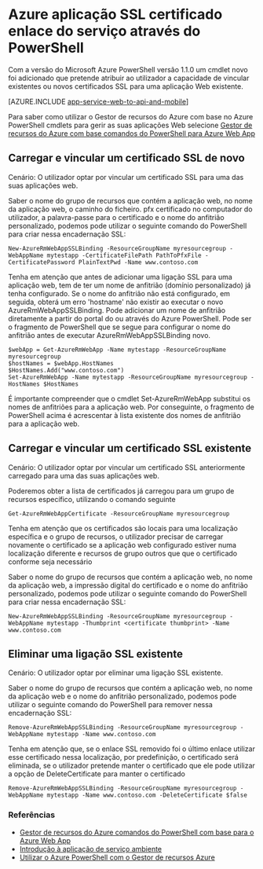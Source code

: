 <properties
    pageTitle="Encadernação de certificados SSL através do PowerShell"
    description="Saiba como vincular certificados SSL para a sua aplicação web através do PowerShell."
    services="app-service\web"
    documentationCenter=""
    authors="ahmedelnably"
    manager="stefsch"
    editor=""/>

<tags
    ms.service="app-service-web"
    ms.workload="web"
    ms.tgt_pltfrm="na"
    ms.devlang="na"
    ms.topic="article"
    ms.date="01/13/2016"
    ms.author="ahmedelnably"/>

# <a name="azure-app-service-ssl-certificate-binding-using-powershell"></a>Azure aplicação SSL certificado enlace do serviço através do PowerShell #

Com a versão do Microsoft Azure PowerShell versão 1.1.0 um cmdlet novo foi adicionado que pretende atribuir ao utilizador a capacidade de vincular existentes ou novos certificados SSL para uma aplicação Web existente.

[AZURE.INCLUDE [app-service-web-to-api-and-mobile](../../includes/app-service-web-to-api-and-mobile.md)] 

Para saber como utilizar o Gestor de recursos do Azure com base no Azure PowerShell cmdlets para gerir as suas aplicações Web selecione [Gestor de recursos do Azure com base comandos do PowerShell para Azure Web App](app-service-web-app-azure-resource-manager-powershell.md)

## <a name="uploading-and-binding-a-new-ssl-certificate"></a>Carregar e vincular um certificado SSL de novo ##

Cenário: O utilizador optar por vincular um certificado SSL para uma das suas aplicações web.

Saber o nome do grupo de recursos que contém a aplicação web, no nome da aplicação web, o caminho do ficheiro. pfx certificado no computador do utilizador, a palavra-passe para o certificado e o nome do anfitrião personalizado, podemos pode utilizar o seguinte comando do PowerShell para criar nessa encadernação SSL:

    New-AzureRmWebAppSSLBinding -ResourceGroupName myresourcegroup -WebAppName mytestapp -CertificateFilePath PathToPfxFile -CertificatePassword PlainTextPwd -Name www.contoso.com

Tenha em atenção que antes de adicionar uma ligação SSL para uma aplicação web, tem de ter um nome de anfitrião (domínio personalizado) já tenha configurado. Se o nome do anfitrião não está configurado, em seguida, obterá um erro 'hostname' não existir ao executar o novo AzureRmWebAppSSLBinding. Pode adicionar um nome de anfitrião diretamente a partir do portal do ou através do Azure PowerShell. Pode ser o fragmento de PowerShell que se segue para configurar o nome do anfitrião antes de executar AzureRmWebAppSSLBinding novo.   
  
    $webApp = Get-AzureRmWebApp -Name mytestapp -ResourceGroupName myresourcegroup  
    $hostNames = $webApp.HostNames  
    $HostNames.Add("www.contoso.com")  
    Set-AzureRmWebApp -Name mytestapp -ResourceGroupName myresourcegroup -HostNames $HostNames   
  
É importante compreender que o cmdlet Set-AzureRmWebApp substitui os nomes de anfitriões para a aplicação web. Por conseguinte, o fragmento de PowerShell acima é acrescentar à lista existente dos nomes de anfitrião para a aplicação web.  

## <a name="uploading-and-binding-an-existing-ssl-certificate"></a>Carregar e vincular um certificado SSL existente ##

Cenário: O utilizador optar por vincular um certificado SSL anteriormente carregado para uma das suas aplicações web.

Poderemos obter a lista de certificados já carregou para um grupo de recursos específico, utilizando o comando seguinte

    Get-AzureRmWebAppCertificate -ResourceGroupName myresourcegroup

Tenha em atenção que os certificados são locais para uma localização específica e o grupo de recursos, o utilizador precisar de carregar novamente o certificado se a aplicação web configurado estiver numa localização diferente e recursos de grupo outros que que o certificado conforme seja necessário 

Saber o nome do grupo de recursos que contém a aplicação web, no nome da aplicação web, a impressão digital do certificado e o nome do anfitrião personalizado, podemos pode utilizar o seguinte comando do PowerShell para criar nessa encadernação SSL:

    New-AzureRmWebAppSSLBinding -ResourceGroupName myresourcegroup -WebAppName mytestapp -Thumbprint <certificate thumbprint> -Name www.contoso.com

## <a name="deleting-an-existing-ssl-binding"></a>Eliminar uma ligação SSL existente  ##

Cenário: O utilizador optar por eliminar uma ligação SSL existente.

Saber o nome do grupo de recursos que contém a aplicação web, no nome da aplicação web e o nome do anfitrião personalizado, podemos pode utilizar o seguinte comando do PowerShell para remover nessa encadernação SSL:

    Remove-AzureRmWebAppSSLBinding -ResourceGroupName myresourcegroup -WebAppName mytestapp -Name www.contoso.com

Tenha em atenção que, se o enlace SSL removido foi o último enlace utilizar esse certificado nessa localização, por predefinição, o certificado será eliminada, se o utilizador pretende manter o certificado que ele pode utilizar a opção de DeleteCertificate para manter o certificado

    Remove-AzureRmWebAppSSLBinding -ResourceGroupName myresourcegroup -WebAppName mytestapp -Name www.contoso.com -DeleteCertificate $false

### <a name="references"></a>Referências ###
- [Gestor de recursos do Azure comandos do PowerShell com base para o Azure Web App](app-service-web-app-azure-resource-manager-powershell.md)
- [Introdução à aplicação de serviço ambiente](app-service-app-service-environment-intro.md)
- [Utilizar o Azure PowerShell com o Gestor de recursos Azure](../powershell-azure-resource-manager.md)
